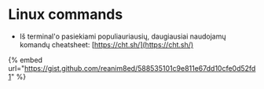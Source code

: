 # Linux commands

* Iš terminal'o pasiekiami populiauriausių, daugiausiai naudojamų komandų cheatsheet: [https://cht.sh/](https://cht.sh/)

{% embed url="https://gist.github.com/reanim8ed/588535101c9e811e67dd10cfe0d52fd1" %}
